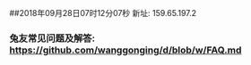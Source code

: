 ##2018年09月28日07时12分07秒 新址: 159.65.197.2
### 兔友常见问题及解答: https://github.com/wanggonging/d/blob/w/FAQ.md
